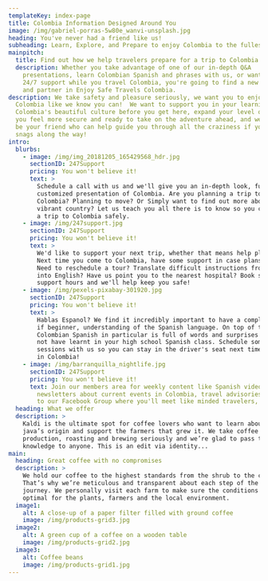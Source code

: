 ```yaml
---
templateKey: index-page
title: Colombia Information Designed Around You
image: /img/gabriel-porras-5w80e_wanvi-unsplash.jpg
heading: You've never had a friend like us!
subheading: Learn, Explore, and Prepare to enjoy Colombia to the fullest.
mainpitch:
  title: Find out how we help travelers prepare for a trip to Colombia.
  description: Whether you take advantage of one of our in-depth Q&A
    presentations, learn Colombian Spanish and phrases with us, or want
    24/7 support while you travel Colombia, you're going to find a new friend
    and partner in Enjoy Safe Travels Colombia.
description: We take safety and pleasure seriously, we want you to enjoy
  Colombia like we know you can!  We want to support you in your learning about
  Colombia's beautiful culture before you get here, expand your level of Spanish so
  you feel more secure and ready to take on the adventure ahead, and we want to
  be your friend who can help guide you through all the craziness if you hit any
  snags along the way!
intro:
  blurbs:
    - image: /img/img_20181205_165429568_hdr.jpg
      sectionID: 247Support
      pricing: You won't believe it!
      text: >
        Schedule a call with us and we'll give you an in-depth look, fully
        customized presentation of Colombia. Are you planning a trip to
        Colombia? Planning to move? Or Simply want to find out more about this
        vibrant country? Let us teach you all there is to know so you can enjoy
        a trip to Colombia safely.
    - image: /img/247support.jpg
      sectionID: 247Support
      pricing: You won't believe it!
      text: >
        We'd like to support your next trip, whether that means help planning or support you while you're here.
        Next time you come to Colombia, have some support in case plans don't work out.
        Need to reschedule a tour? Translate difficult instructions from Spanish
        into English? Have us point you to the nearest hospital? Book some
        support hours and we'll help keep you safe!
    - image: /img/pexels-pixabay-301920.jpg
      sectionID: 247Support
      pricing: You won't believe it!
      text: >
        Hablas Espanol? We find it incredibly important to have a complete, even
        if beginner, understanding of the Spanish language. On top of that,
        Colombian Spanish in particular is full of words and surprises you may
        not have learnt in your high school Spanish class. Schedule some Spanish
        sessions with us so you can stay in the driver's seat next time you're
        in Colombia!
    - image: /img/barranquilla_nightlife.jpg
      sectionID: 247Support
      pricing: You won't believe it!
      text: Join our members area for weekly content like Spanish videos, weekly
        newsletters about current events in Colombia, travel advisories, access
        to our Facebook Group where you'll meet like minded travelers, and more!
  heading: What we offer
  description: >
    Kaldi is the ultimate spot for coffee lovers who want to learn about their
    java’s origin and support the farmers that grew it. We take coffee
    production, roasting and brewing seriously and we’re glad to pass that
    knowledge to anyone. This is an edit via identity...
main:
  heading: Great coffee with no compromises
  description: >
    We hold our coffee to the highest standards from the shrub to the cup.
    That’s why we’re meticulous and transparent about each step of the coffee’s
    journey. We personally visit each farm to make sure the conditions are
    optimal for the plants, farmers and the local environment.
  image1:
    alt: A close-up of a paper filter filled with ground coffee
    image: /img/products-grid3.jpg
  image2:
    alt: A green cup of a coffee on a wooden table
    image: /img/products-grid2.jpg
  image3:
    alt: Coffee beans
    image: /img/products-grid1.jpg
---
```

